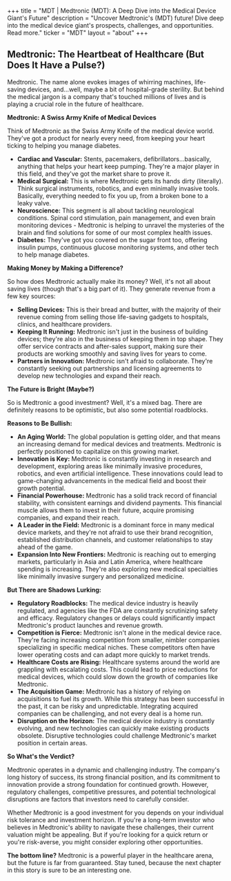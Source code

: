 +++
title = "MDT |  Medtronic (MDT): A Deep Dive into the Medical Device Giant's Future"
description = "Uncover Medtronic's (MDT) future! Dive deep into the medical device giant's prospects, challenges, and opportunities. Read more."
ticker = "MDT"
layout = "about"
+++

        


## Medtronic: The Heartbeat of Healthcare (But Does It Have a Pulse?)

Medtronic.  The name alone evokes images of whirring machines, life-saving devices, and...well, maybe a bit of hospital-grade sterility. But behind the medical jargon is a company that's touched millions of lives and is playing a crucial role in the future of healthcare.  

**Medtronic: A Swiss Army Knife of Medical Devices**

Think of Medtronic as the Swiss Army Knife of the medical device world.  They've got a product for nearly every need, from keeping your heart ticking to helping you manage diabetes. 

* **Cardiac and Vascular:**  Stents, pacemakers, defibrillators...basically, anything that helps your heart keep pumping. They're a major player in this field, and they've got the market share to prove it.
* **Medical Surgical:** This is where Medtronic gets its hands dirty (literally). Think surgical instruments, robotics, and even minimally invasive tools.  Basically, everything needed to fix you up, from a broken bone to a leaky valve.
* **Neuroscience:**  This segment is all about tackling neurological conditions.  Spinal cord stimulation, pain management, and even brain monitoring devices - Medtronic is helping to unravel the mysteries of the brain and find solutions for some of our most complex health issues.
* **Diabetes:**  They've got you covered on the sugar front too, offering insulin pumps, continuous glucose monitoring systems, and other tech to help manage diabetes.

**Making Money by Making a Difference?**

So how does Medtronic actually make its money?  Well, it's not all about saving lives (though that's a big part of it). They generate revenue from a few key sources:

* **Selling Devices:**  This is their bread and butter, with the majority of their revenue coming from selling those life-saving gadgets to hospitals, clinics, and healthcare providers. 
* **Keeping It Running:**  Medtronic isn't just in the business of building devices; they're also in the business of keeping them in top shape. They offer service contracts and after-sales support, making sure their products are working smoothly and saving lives for years to come.
* **Partners in Innovation:**  Medtronic isn't afraid to collaborate.  They're constantly seeking out partnerships and licensing agreements to develop new technologies and expand their reach. 

**The Future is Bright (Maybe?)** 

So is Medtronic a good investment?  Well, it's a mixed bag.  There are definitely reasons to be optimistic, but also some potential roadblocks. 

**Reasons to Be Bullish:**

* **An Aging World:** The global population is getting older, and that means an increasing demand for medical devices and treatments.  Medtronic is perfectly positioned to capitalize on this growing market.
* **Innovation is Key:** Medtronic is constantly investing in research and development, exploring areas like minimally invasive procedures, robotics, and even artificial intelligence.  These innovations could lead to game-changing advancements in the medical field and boost their growth potential.
* **Financial Powerhouse:** Medtronic has a solid track record of financial stability, with consistent earnings and dividend payments.  This financial muscle allows them to invest in their future, acquire promising companies, and expand their reach.
* **A Leader in the Field:** Medtronic is a dominant force in many medical device markets, and they're not afraid to use their brand recognition, established distribution channels, and customer relationships to stay ahead of the game. 
* **Expansion Into New Frontiers:** Medtronic is reaching out to emerging markets, particularly in Asia and Latin America, where healthcare spending is increasing.  They're also exploring new medical specialties like minimally invasive surgery and personalized medicine.

**But There are Shadows Lurking:**

* **Regulatory Roadblocks:**  The medical device industry is heavily regulated, and agencies like the FDA are constantly scrutinizing safety and efficacy.  Regulatory changes or delays could significantly impact Medtronic's product launches and revenue growth. 
* **Competition is Fierce:**  Medtronic isn't alone in the medical device race.  They're facing increasing competition from smaller, nimbler companies specializing in specific medical niches.  These competitors often have lower operating costs and can adapt more quickly to market trends.
* **Healthcare Costs are Rising:**  Healthcare systems around the world are grappling with escalating costs.  This could lead to price reductions for medical devices, which could slow down the growth of companies like Medtronic.
* **The Acquisition Game:** Medtronic has a history of relying on acquisitions to fuel its growth.  While this strategy has been successful in the past, it can be risky and unpredictable.  Integrating acquired companies can be challenging, and not every deal is a home run.
* **Disruption on the Horizon:**  The medical device industry is constantly evolving, and new technologies can quickly make existing products obsolete.  Disruptive technologies could challenge Medtronic's market position in certain areas.

**So What's the Verdict?**

Medtronic operates in a dynamic and challenging industry.  The company's long history of success, its strong financial position, and its commitment to innovation provide a strong foundation for continued growth.  However, regulatory challenges, competitive pressures, and potential technological disruptions are factors that investors need to carefully consider. 

Whether Medtronic is a good investment for you depends on your individual risk tolerance and investment horizon.  If you're a long-term investor who believes in Medtronic's ability to navigate these challenges, their current valuation might be appealing. But if you're looking for a quick return or you're risk-averse, you might consider exploring other opportunities. 

**The bottom line?** Medtronic is a powerful player in the healthcare arena, but the future is far from guaranteed.  Stay tuned, because the next chapter in this story is sure to be an interesting one. 

        